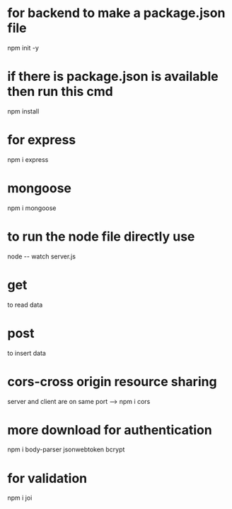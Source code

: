  # for backend to make a package.json file
 npm init -y

 # if there is package.json is available then run this cmd
 npm install

 # for express
 npm i express

 # mongoose 
  npm i mongoose
 
 # to run the node file directly use
 node -- watch server.js


 # get
 to read data

 # post 
 to insert data 
 
 # cors-cross origin resource sharing
 server and client are on same port 
 --> npm i cors

 # more download for authentication
 npm i body-parser jsonwebtoken bcrypt

 # for validation
 npm i joi